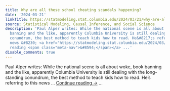 ```yaml
---
title: Why are all these school cheating scandals happening?
date: '2024-03-21'
linkTitle: https://statmodeling.stat.columbia.edu/2024/03/21/why-are-all-these-school-cheating-scandals-happening/
source: Statistical Modeling, Causal Inference, and Social Science
description: 'Paul Alper writes: While the national scene is all about woke, book
  banning and the like, apparently Columbia University is still dealing with the long-standing
  conundrum, the best method to teach kids how to read. He&#8217;s referring to this
  news &#8230; <a href="https://statmodeling.stat.columbia.edu/2024/03/21/why-are-all-these-school-cheating-scandals-happening/">Continue
  reading <span class="meta-nav">&#8594;</span></a> ...'
disable_comments: true
---
```

Paul Alper writes: While the national scene is all about woke, book banning and the like, apparently Columbia University is still dealing with the long-standing conundrum, the best method to teach kids how to read. He&#8217;s referring to this news &#8230; <a href="https://statmodeling.stat.columbia.edu/2024/03/21/why-are-all-these-school-cheating-scandals-happening/">Continue reading <span class="meta-nav">&#8594;</span></a> ...